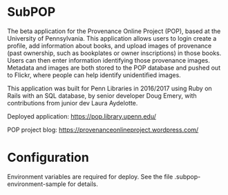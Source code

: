 # SubPOP

The beta application for the Provenance Online Project (POP), based at the University of Pennsylvania. This application allows users to login create a profile, add information about books, and upload images of provenance (past ownership, such as bookplates or owner inscriptions) in those books. Users can then enter information identifying those provenance images.  Metadata and images are both stored to the POP database and pushed out to Flickr, where people can help identify unidentified images. 

This application was built for Penn Libraries in 2016/2017 using Ruby on Rails with an SQL database, by senior developer Doug Emery, with contributions from junior dev Laura Aydelotte. 

Deployed application: https://pop.library.upenn.edu/

POP project blog: https://provenanceonlineproject.wordpress.com/

# Configuration

Environment variables are required for deploy. See the file .subpop-
environment-sample for details.
